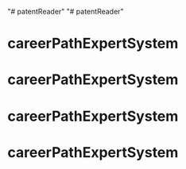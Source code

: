 "# patentReader" 
"# patentReader" 
# careerPathExpertSystem
# careerPathExpertSystem
# careerPathExpertSystem
# careerPathExpertSystem
